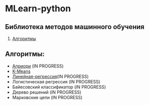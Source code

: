 # MLearn-python
## Библиотека методов машинного обучения

  <ol>
    <li>
      <a href="#Алгоритмы">Алгоритмы</a>
    </li>
  </ol>

## Алгоритмы:
* [Априори](https://github.com/LIvanoff/MLearn-python/blob/master/MLearn/ARC/apriori.py) (IN PROGRESS)
* [K-Means](https://github.com/LIvanoff/MLearn-python/blob/master/MLearn/clustering/KMeans.py)
* [Линейная-регрессия](https://github.com/LIvanoff/MLearn-python/blob/master/MLearn/regression/Linear.py)(IN PROGRESS)
* Логистическая регрессия (IN PROGRESS)
* Байесовский классификатор (IN PROGRESS)
* Дерево решений (IN PROGRESS)
* Марковские цепи (IN PROGRESS)
